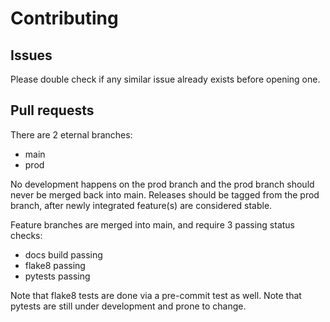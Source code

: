 # Contributing

## Issues

Please double check if any similar issue already exists before opening one.

## Pull requests

There are 2 eternal branches:

 - main
 - prod

No development happens on the prod branch and the prod branch should never be merged back into main.
Releases should be tagged from the prod branch, after newly integrated feature(s) are considered stable.

Feature branches are merged into main, and require 3 passing status checks:

 - docs build passing  
 - flake8 passing
 - pytests passing

Note that flake8 tests are done via a pre-commit test as well.
Note that pytests are still under development and prone to change.

